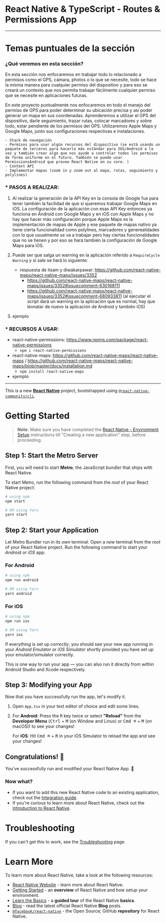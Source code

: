 # React Native & TypeScript - Routes & Permissions App

---

# Temas puntuales de la sección

### ¿Qué veremos en esta sección?

En esta sección nos enfocaremos en trabajar todo lo relacionado a permisos como el GPS, cámara, photos o lo que se necesite, todo se hace la misma manera para cualquier permiso del dispositivo y para eso se creará un contexto que nos permita trabajar fácilmente cualquier permiso que se necesite en aplicaciones futuras.

En este proyecto puntualmente nos enfocaremos en todo el manejo del permiso de GPS para poder determinar su ubicación precisa y así poder generar un mapa en sus coordenadas. Aprenderemos a utilizar el GPS del dispositivo, darle seguimiento, trazar rutas, colocar marcadores y sobre todo, estar pendiente de los permisos del GPS. Utilizaremos Apple Maps y Google Maps, junto sus configuraciones respectivas e instalaciones.

    - Stack de navegación
    - Permisos para usar algún recursos del dispositivo (se está usando un paquete de terceros para hacerlo más estándar para IOS/Android a la vez y también crear algo que nos ayude a controlar todos los permisos de forma uniforme en el futuro. También se puede usar PermissionsAndroid que provee React Native en su core. )
    - Context API
    - Implementar mapas (zoom in y zoom out al mapa, rutas, seguimiento y polylines)

### \* PASOS A REALIZAR:

1. Al realizar la generación de la API Key en la consola de Google fue para tener también la facilidad de que si queremos trabajar Google Maps en iOS. La configuración de la aplicación con esas API Key entonces ya funciona en Android con Google Maps y en iOS con Apple Maps y no hay que hacer más configuración porque Apple Maps es la implementación de mapas de Apple y ese paquete de mapas nativo ya tiene cierta funcionalidad como polylines, marcadores y generealidades con lo que usualmente se va a trabajar pero hay ciertas funcionalidades que no se tienen y por eso se hará también la configuración de Google Maps para iOS.
2. Puede ser que salga un warning en la aplicación referido a `RequireCycle Warning` y si sale se hará lo siguiente:

   - respuesta de itsam y diwakarpawar: https://github.com/react-native-maps/react-native-maps/issues/3352
     - https://github.com/react-native-maps/react-native-maps/issues/3352#issuecomment-630168111
     - https://github.com/react-native-maps/react-native-maps/issues/3352#issuecomment-680933811 (al ejecutar el script dará un warning en la aplicación que es normal, hay que levnatar de nuevo la aplicación de Android y también iOS)

3. ejemplo

### \* RECURSOS A USAR:

- react-native-permissions: https://www.npmjs.com/package/react-native-permissions
  - `npm i react-native-permissions`
- react-native-maps: https://github.com/react-native-maps/react-native-maps / https://github.com/react-native-maps/react-native-maps/blob/master/docs/installation.md
  - `npm install react-native-maps`
- ejemplo

---

This is a new [**React Native**](https://reactnative.dev) project, bootstrapped using [`@react-native-community/cli`](https://github.com/react-native-community/cli).

# Getting Started

> **Note**: Make sure you have completed the [React Native - Environment Setup](https://reactnative.dev/docs/environment-setup) instructions till "Creating a new application" step, before proceeding.

## Step 1: Start the Metro Server

First, you will need to start **Metro**, the JavaScript _bundler_ that ships _with_ React Native.

To start Metro, run the following command from the _root_ of your React Native project:

```bash
# using npm
npm start

# OR using Yarn
yarn start
```

## Step 2: Start your Application

Let Metro Bundler run in its _own_ terminal. Open a _new_ terminal from the _root_ of your React Native project. Run the following command to start your _Android_ or _iOS_ app:

### For Android

```bash
# using npm
npm run android

# OR using Yarn
yarn android
```

### For iOS

```bash
# using npm
npm run ios

# OR using Yarn
yarn ios
```

If everything is set up _correctly_, you should see your new app running in your _Android Emulator_ or _iOS Simulator_ shortly provided you have set up your emulator/simulator correctly.

This is one way to run your app — you can also run it directly from within Android Studio and Xcode respectively.

## Step 3: Modifying your App

Now that you have successfully run the app, let's modify it.

1. Open `App.tsx` in your text editor of choice and edit some lines.
2. For **Android**: Press the <kbd>R</kbd> key twice or select **"Reload"** from the **Developer Menu** (<kbd>Ctrl</kbd> + <kbd>M</kbd> (on Window and Linux) or <kbd>Cmd ⌘</kbd> + <kbd>M</kbd> (on macOS)) to see your changes!

   For **iOS**: Hit <kbd>Cmd ⌘</kbd> + <kbd>R</kbd> in your iOS Simulator to reload the app and see your changes!

## Congratulations! :tada:

You've successfully run and modified your React Native App. :partying_face:

### Now what?

- If you want to add this new React Native code to an existing application, check out the [Integration guide](https://reactnative.dev/docs/integration-with-existing-apps).
- If you're curious to learn more about React Native, check out the [Introduction to React Native](https://reactnative.dev/docs/getting-started).

# Troubleshooting

If you can't get this to work, see the [Troubleshooting](https://reactnative.dev/docs/troubleshooting) page.

# Learn More

To learn more about React Native, take a look at the following resources:

- [React Native Website](https://reactnative.dev) - learn more about React Native.
- [Getting Started](https://reactnative.dev/docs/environment-setup) - an **overview** of React Native and how setup your environment.
- [Learn the Basics](https://reactnative.dev/docs/getting-started) - a **guided tour** of the React Native **basics**.
- [Blog](https://reactnative.dev/blog) - read the latest official React Native **Blog** posts.
- [`@facebook/react-native`](https://github.com/facebook/react-native) - the Open Source; GitHub **repository** for React Native.
